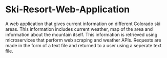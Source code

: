 # Ski-Resort-Web-Application

A web application that gives current information on different Colorado ski areas. This information includes current weather,
map of the area and information about the mountain itself. This information is retrieved using microservices that perform web
scraping and weather APIs. Requests are made in the form of a text file and returned to a user using a seperate text file. 

